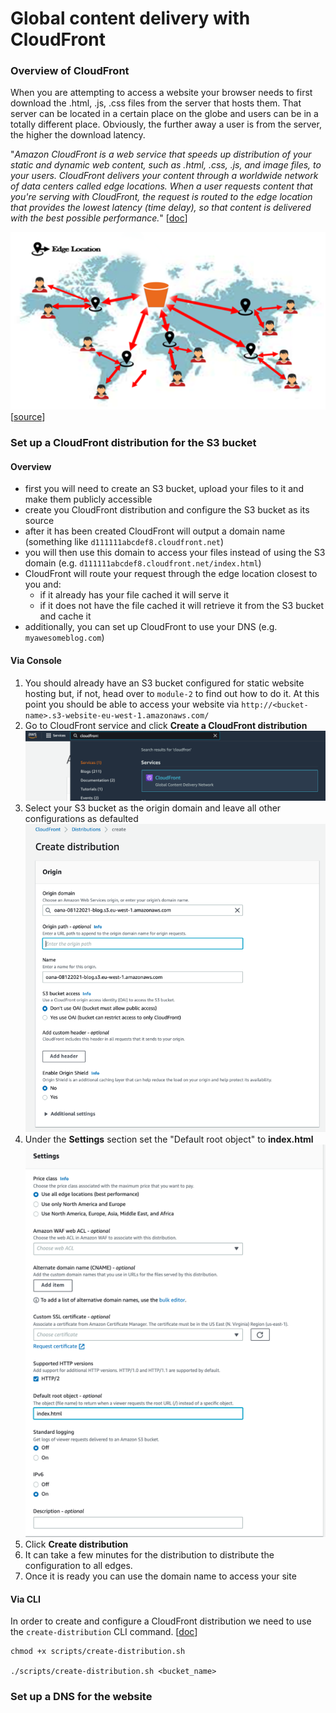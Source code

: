 # Global content delivery with CloudFront

### Overview of CloudFront
When you are attempting to access a website your browser needs to first download the .html, .js, .css files from the server that hosts them. That server can be located in a certain place on the globe and users can be in a totally different place. Obviously, the further away a user is from the server, the higher the download latency.


"_Amazon CloudFront is a web service that speeds up distribution of your static and dynamic web content, such as .html, .css, .js, and image files, to your users. CloudFront delivers your content through a worldwide network of data centers called edge locations. When a user requests content that you're serving with CloudFront, the request is routed to the edge location that provides the lowest latency (time delay), so that content is delivered with the best possible performance._" [[doc](https://docs.aws.amazon.com/AmazonCloudFront/latest/DeveloperGuide/Introduction.html)]

![img.png](imgs/cloudfront-overview.png)
[[source](https://www.ktexperts.com/amazon-cloudfront-in-aws/)]


### Set up a CloudFront distribution for the S3 bucket

#### Overview
* first you will need to create an S3 bucket, upload your files to it and make them publicly accessible
* create you CloudFront distribution and configure the S3 bucket as its source
* after it has been created CloudFront will output a domain name (something like `d111111abcdef8.cloudfront.net`)
* you will then use this domain to access your files instead of using the S3 domain (e.g. `d111111abcdef8.cloudfront.net/index.html`)
* CloudFront will route your request through the edge location closest to you and:
  * if it already has your file cached it will serve it
  * if it does not have the file cached it will retrieve it from the S3 bucket and cache it
* additionally, you can set up CloudFront to use your DNS (e.g. `myawesomeblog.com`)

#### Via Console
1. You should already have an S3 bucket configured for static website hosting but, if not, head over to `module-2` to find out how to do it. At this point you should be able to access your website via `http://<bucket-name>.s3-website-eu-west-1.amazonaws.com/`
2. Go to CloudFront service and click **Create a CloudFront distribution**
![img.png](imgs/configure-start.png)
3. Select your S3 bucket as the origin domain and leave all other configurations as defaulted
![img.png](imgs/configure-s1.png)
4. Under the **Settings** section set the "Default root object" to **index.html**
![img.png](imgs/configure-s2.png)
5. Click **Create distribution**
6. It can take a few minutes for the distribution to distribute the configuration to all edges.
7. Once it is ready you can use the domain name to access your site

#### Via CLI
In order to create and configure a CloudFront distribution we need to use the `create-distribution` CLI command. [[doc](https://awscli.amazonaws.com/v2/documentation/api/latest/reference/cloudfront/create-distribution.html)]
```shell
chmod +x scripts/create-distribution.sh

./scripts/create-distribution.sh <bucket_name>
```

### Set up a DNS for the website

